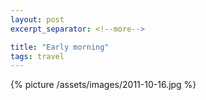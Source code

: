 ```yaml
---
layout: post
excerpt_separator: <!--more-->

title: "Early morning"
tags: travel
---
```


{% picture /assets/images/2011-10-16.jpg %}
<!--more-->